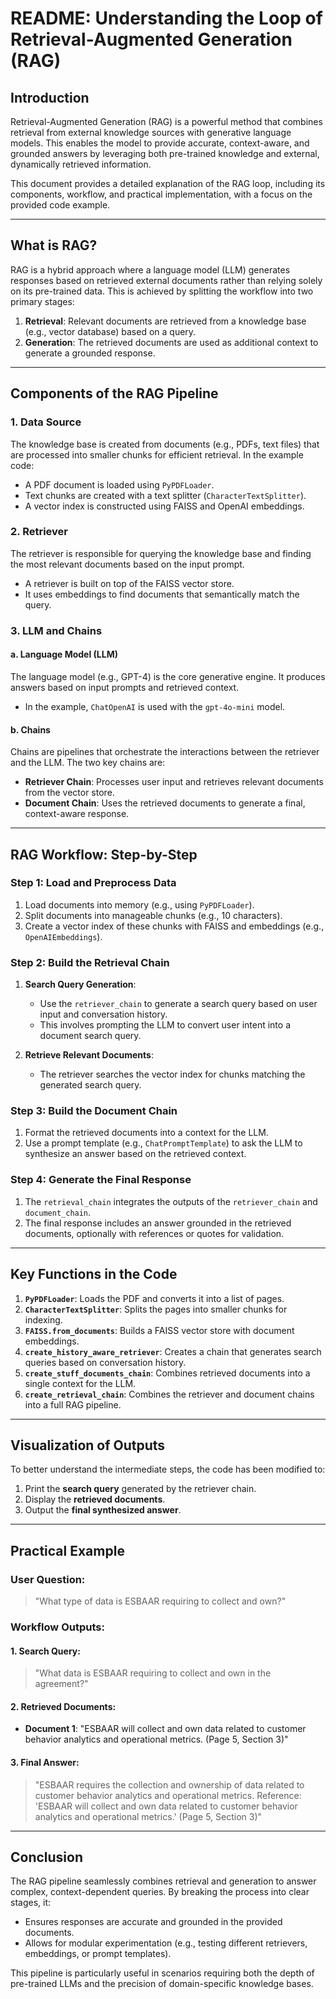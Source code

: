 # README: Understanding the Loop of Retrieval-Augmented Generation (RAG)

## **Introduction**
Retrieval-Augmented Generation (RAG) is a powerful method that combines retrieval from external knowledge sources with generative language models. This enables the model to provide accurate, context-aware, and grounded answers by leveraging both pre-trained knowledge and external, dynamically retrieved information.

This document provides a detailed explanation of the RAG loop, including its components, workflow, and practical implementation, with a focus on the provided code example.

---
 
## **What is RAG?**
RAG is a hybrid approach where a language model (LLM) generates responses based on retrieved external documents rather than relying solely on its pre-trained data. This is achieved by splitting the workflow into two primary stages:

1. **Retrieval**: Relevant documents are retrieved from a knowledge base (e.g., vector database) based on a query.
2. **Generation**: The retrieved documents are used as additional context to generate a grounded response.

---

## **Components of the RAG Pipeline**

### 1. **Data Source**
The knowledge base is created from documents (e.g., PDFs, text files) that are processed into smaller chunks for efficient retrieval. In the example code:
- A PDF document is loaded using `PyPDFLoader`.
- Text chunks are created with a text splitter (`CharacterTextSplitter`).
- A vector index is constructed using FAISS and OpenAI embeddings.

### 2. **Retriever**
The retriever is responsible for querying the knowledge base and finding the most relevant documents based on the input prompt. 
- A retriever is built on top of the FAISS vector store.
- It uses embeddings to find documents that semantically match the query.

### 3. **LLM and Chains**
#### a. **Language Model (LLM)**
The language model (e.g., GPT-4) is the core generative engine. It produces answers based on input prompts and retrieved context.
- In the example, `ChatOpenAI` is used with the `gpt-4o-mini` model.

#### b. **Chains**
Chains are pipelines that orchestrate the interactions between the retriever and the LLM. The two key chains are:
- **Retriever Chain**: Processes user input and retrieves relevant documents from the vector store.
- **Document Chain**: Uses the retrieved documents to generate a final, context-aware response.

---

## **RAG Workflow: Step-by-Step**

### Step 1: Load and Preprocess Data
1. Load documents into memory (e.g., using `PyPDFLoader`).
2. Split documents into manageable chunks (e.g., 10 characters).
3. Create a vector index of these chunks with FAISS and embeddings (e.g., `OpenAIEmbeddings`).

### Step 2: Build the Retrieval Chain
1. **Search Query Generation**:
   - Use the `retriever_chain` to generate a search query based on user input and conversation history.
   - This involves prompting the LLM to convert user intent into a document search query.

2. **Retrieve Relevant Documents**:
   - The retriever searches the vector index for chunks matching the generated search query.

### Step 3: Build the Document Chain
1. Format the retrieved documents into a context for the LLM.
2. Use a prompt template (e.g., `ChatPromptTemplate`) to ask the LLM to synthesize an answer based on the retrieved context.

### Step 4: Generate the Final Response
1. The `retrieval_chain` integrates the outputs of the `retriever_chain` and `document_chain`.
2. The final response includes an answer grounded in the retrieved documents, optionally with references or quotes for validation.

---

## **Key Functions in the Code**
1. **`PyPDFLoader`**: Loads the PDF and converts it into a list of pages.
2. **`CharacterTextSplitter`**: Splits the pages into smaller chunks for indexing.
3. **`FAISS.from_documents`**: Builds a FAISS vector store with document embeddings.
4. **`create_history_aware_retriever`**: Creates a chain that generates search queries based on conversation history.
5. **`create_stuff_documents_chain`**: Combines retrieved documents into a single context for the LLM.
6. **`create_retrieval_chain`**: Combines the retriever and document chains into a full RAG pipeline.

---

## **Visualization of Outputs**
To better understand the intermediate steps, the code has been modified to:
1. Print the **search query** generated by the retriever chain.
2. Display the **retrieved documents**.
3. Output the **final synthesized answer**.

---

## **Practical Example**
### User Question:
> "What type of data is ESBAAR requiring to collect and own?"

### Workflow Outputs:
#### 1. Search Query:
> "What data is ESBAAR requiring to collect and own in the agreement?"

#### 2. Retrieved Documents:
- **Document 1**: "ESBAAR will collect and own data related to customer behavior analytics and operational metrics. (Page 5, Section 3)"

#### 3. Final Answer:
> "ESBAAR requires the collection and ownership of data related to customer behavior analytics and operational metrics. Reference: 'ESBAAR will collect and own data related to customer behavior analytics and operational metrics.' (Page 5, Section 3)"

---

## **Conclusion**
The RAG pipeline seamlessly combines retrieval and generation to answer complex, context-dependent queries. By breaking the process into clear stages, it:
- Ensures responses are accurate and grounded in the provided documents.
- Allows for modular experimentation (e.g., testing different retrievers, embeddings, or prompt templates).

This pipeline is particularly useful in scenarios requiring both the depth of pre-trained LLMs and the precision of domain-specific knowledge bases.